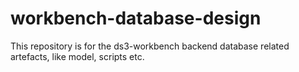 # workbench-database-design
This repository is for the ds3-workbench backend database related artefacts, like model, scripts etc.

